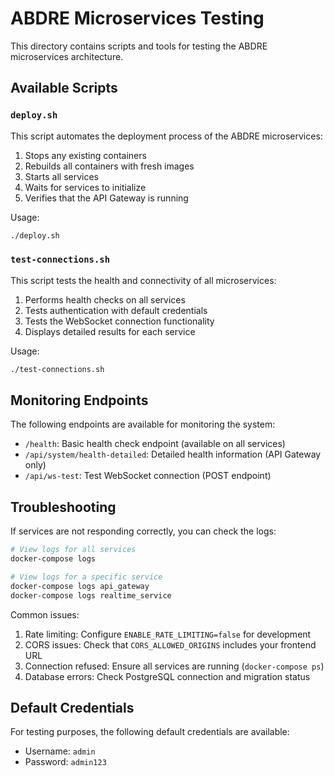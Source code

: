 # ABDRE Microservices Testing

This directory contains scripts and tools for testing the ABDRE microservices architecture.

## Available Scripts

### `deploy.sh`

This script automates the deployment process of the ABDRE microservices:

1. Stops any existing containers
2. Rebuilds all containers with fresh images
3. Starts all services
4. Waits for services to initialize 
5. Verifies that the API Gateway is running

Usage:
```bash
./deploy.sh
```

### `test-connections.sh`

This script tests the health and connectivity of all microservices:

1. Performs health checks on all services
2. Tests authentication with default credentials
3. Tests the WebSocket connection functionality
4. Displays detailed results for each service

Usage:
```bash
./test-connections.sh
```

## Monitoring Endpoints

The following endpoints are available for monitoring the system:

- `/health`: Basic health check endpoint (available on all services)
- `/api/system/health-detailed`: Detailed health information (API Gateway only)
- `/api/ws-test`: Test WebSocket connection (POST endpoint)

## Troubleshooting

If services are not responding correctly, you can check the logs:

```bash
# View logs for all services
docker-compose logs

# View logs for a specific service
docker-compose logs api_gateway
docker-compose logs realtime_service
```

Common issues:
1. Rate limiting: Configure `ENABLE_RATE_LIMITING=false` for development
2. CORS issues: Check that `CORS_ALLOWED_ORIGINS` includes your frontend URL
3. Connection refused: Ensure all services are running (`docker-compose ps`)
4. Database errors: Check PostgreSQL connection and migration status

## Default Credentials

For testing purposes, the following default credentials are available:

- Username: `admin`
- Password: `admin123` 